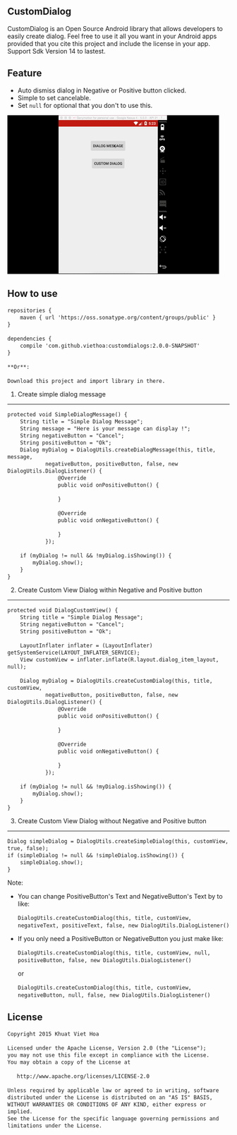 CustomDialog
-----
CustomDialog is an Open Source Android library that allows developers to easily create dialog.
Feel free to use it all you want in your Android apps provided that you cite this project and include the license in your app.
Support Sdk Version 14 to lastest.

Feature
-----
- Auto dismiss dialog in Negative or Positive button clicked.
- Simple to set cancelable.
- Set `null` for optional that you don't to use this.

![](https://github.com/viethoa/image-repositories/blob/master/custom_dialog.gif "DynamicListView")

How to use
-----
    repositories {
        maven { url 'https://oss.sonatype.org/content/groups/public' }
    }

    dependencies {
        compile 'com.github.viethoa:customdialogs:2.0.0-SNAPSHOT'
    }

    **Or**:

    Download this project and import library in there.

1. Create simple dialog message
-----
    protected void SimpleDialogMessage() {
        String title = "Simple Dialog Message";
        String message = "Here is your message can display !";
        String negativeButton = "Cancel";
        String positiveButton = "Ok";
        Dialog myDialog = DialogUtils.createDialogMessage(this, title, message,
                negativeButton, positiveButton, false, new DialogUtils.DialogListener() {
                    @Override
                    public void onPositiveButton() {

                    }

                    @Override
                    public void onNegativeButton() {

                    }
                });

        if (myDialog != null && !myDialog.isShowing()) {
            myDialog.show();
        }
    }

2. Create Custom View Dialog within Negative and Positive button
-----
	protected void DialogCustomView() {
        String title = "Simple Dialog Message";
        String negativeButton = "Cancel";
        String positiveButton = "Ok";

        LayoutInflater inflater = (LayoutInflater) getSystemService(LAYOUT_INFLATER_SERVICE);
        View customView = inflater.inflate(R.layout.dialog_item_layout, null);

        Dialog myDialog = DialogUtils.createCustomDialog(this, title, customView,
                negativeButton, positiveButton, false, new DialogUtils.DialogListener() {
                    @Override
                    public void onPositiveButton() {

                    }

                    @Override
                    public void onNegativeButton() {

                    }
                });

        if (myDialog != null && !myDialog.isShowing()) {
            myDialog.show();
        }
    }

3. Create Custom View Dialog without Negative and Positive button
-----
    Dialog simpleDialog = DialogUtils.createSimpleDialog(this, customView, true, false);
    if (simpleDialog != null && !simpleDialog.isShowing()) {
        simpleDialog.show();
    }

Note: 
- You can change PositiveButton's Text and NegativeButton's Text by to like:

    `DialogUtils.createCustomDialog(this, title, customView, negativeText, positiveText, false, new DialogUtils.DialogListener()`

- If you only need a PositiveButton or NegativeButton you just make like:

    `DialogUtils.createCustomDialog(this, title, customView, null, positiveButton, false, new DialogUtils.DialogListener()`

    or

    `DialogUtils.createCustomDialog(this, title, customView, negativeButton, null, false, new DialogUtils.DialogListener()`

License
-------

    Copyright 2015 Khuat Viet Hoa

    Licensed under the Apache License, Version 2.0 (the "License");
    you may not use this file except in compliance with the License.
    You may obtain a copy of the License at

       http://www.apache.org/licenses/LICENSE-2.0

    Unless required by applicable law or agreed to in writing, software
    distributed under the License is distributed on an "AS IS" BASIS,
    WITHOUT WARRANTIES OR CONDITIONS OF ANY KIND, either express or implied.
    See the License for the specific language governing permissions and
    limitations under the License.

